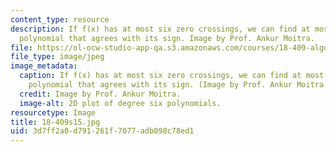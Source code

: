 ```yaml
---
content_type: resource
description: If f(x) has at most six zero crossings, we can find at most degree six
  polynomial that agrees with its sign. Image by Prof. Ankur Moitra.
file: https://ol-ocw-studio-app-qa.s3.amazonaws.com/courses/18-409-algorithmic-aspects-of-machine-learning-spring-2015/3d7ff2a0d791261f7077adb098c78ed1_18-409s15.jpg
file_type: image/jpeg
image_metadata:
  caption: If f(x) has at most six zero crossings, we can find at most degree six
    polynomial that agrees with its sign. (Image by Prof. Ankur Moitra.)
  credit: Image by Prof. Ankur Moitra.
  image-alt: 2D plot of degree six polynomials.
resourcetype: Image
title: 18-409s15.jpg
uid: 3d7ff2a0-d791-261f-7077-adb098c78ed1
---
```

